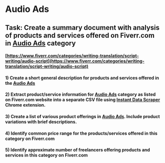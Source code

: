 # Audio Ads
## Task: Create a summary document with analysis of products and services offered on Fiverr.com in [Audio Ads](https://www.fiverr.com/categories/writing-translation/script-writing/audio-script) category
#### [https://www.fiverr.com/categories/writing-translation/script-writing/audio-script](https://www.fiverr.com/categories/writing-translation/script-writing/audio-script)
#### 1) Create a short general description for products and services offered in the [Audio Ads](https://www.fiverr.com/categories/writing-translation/script-writing/audio-script)
#### 2) Extract product/service information for [Audio Ads](https://www.fiverr.com/categories/writing-translation/script-writing/audio-script) category as listed on Fiverr.com website into a separate CSV file using [Instant Data Scraper](https://chrome.google.com/webstore/detail/instant-data-scraper/ofaokhiedipichpaobibbnahnkdoiiah) Chrome extension.
#### 3) Create a list of various product offerings in [Audio Ads](https://www.fiverr.com/categories/writing-translation/script-writing/audio-script). Include product variations with brief descriptions.
#### 4) Identify common price range for the products/services offered in this category on Fiverr.com
#### 5) Identify approximate number of freelancers offering products and services in this category on Fiverr.com
